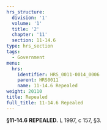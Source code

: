 ```yaml
---
hrs_structure:
  division: '1'
  volume: '1'
  title: '2'
  chapter: '11'
  section: 11-14.6
type: hrs_section
tags:
  - Government
menu:
  hrs:
    identifier: HRS_0011-0014_0006
    parent: HRS0011
    name: 11-14.6 Repealed
weight: 20110
title: Repealed
full_title: 11-14.6 Repealed
---
```

**§11-14.6** **REPEALED.** L 1997, c 157, §3.